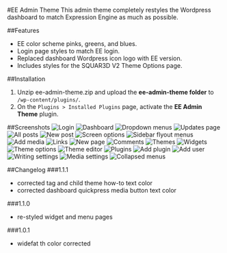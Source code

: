 #EE Admin Theme
This admin theme completely restyles the Wordpress dashboard to match Expression Engine as much as possible.

##Features
*	EE color scheme pinks, greens, and blues.
*	Login page styles to match EE login.
*	Replaced dashboard Wordpress icon logo with EE version.
*	Includes styles for the SQUAR3D V2 Theme Options page.

##Installation
1. Unzip ee-admin-theme.zip and upload the **ee-admin-theme folder** to `/wp-content/plugins/`.
2. On the `Plugins > Installed Plugins` page, activate the **EE Admin Theme** plugin.

##Screenshots
![Login](http://ajtroxell.com/wp-content/uploads/2013/09/ee-admin-theme_01-200x151.jpg)
![Dashboard](http://ajtroxell.com/wp-content/uploads/2013/09/ee-admin-theme_02-200x151.jpg)
![Dropdown menus](http://ajtroxell.com/wp-content/uploads/2013/09/ee-admin-theme_03-200x151.jpg)
![Updates page](http://ajtroxell.com/wp-content/uploads/2013/09/ee-admin-theme_04-200x151.jpg)
![All posts](http://ajtroxell.com/wp-content/uploads/2013/09/ee-admin-theme_05-200x151.jpg)
![New post](http://ajtroxell.com/wp-content/uploads/2013/09/ee-admin-theme_06-200x151.jpg)
![Screen options](http://ajtroxell.com/wp-content/uploads/2013/09/ee-admin-theme_07-200x151.jpg)
![Sidebar flyout menus](http://ajtroxell.com/wp-content/uploads/2013/09/ee-admin-theme_08-200x151.jpg)
![Add media](http://ajtroxell.com/wp-content/uploads/2013/09/ee-admin-theme_09-200x151.jpg)
![Links](http://ajtroxell.com/wp-content/uploads/2013/09/ee-admin-theme_10-200x151.jpg)
![New page](http://ajtroxell.com/wp-content/uploads/2013/09/ee-admin-theme_11-200x151.jpg)
![Comments](http://ajtroxell.com/wp-content/uploads/2013/09/ee-admin-theme_12-200x151.jpg)
![Themes](http://ajtroxell.com/wp-content/uploads/2013/09/ee-admin-theme_13-200x151.jpg)
![Widgets](http://ajtroxell.com/wp-content/uploads/2013/09/ee-admin-theme_14-200x151.jpg)
![Theme options](http://ajtroxell.com/wp-content/uploads/2013/09/ee-admin-theme_15-200x151.jpg)
![Theme editor](http://ajtroxell.com/wp-content/uploads/2013/09/ee-admin-theme_16-200x151.jpg)
![Plugins](http://ajtroxell.com/wp-content/uploads/2013/09/ee-admin-theme_17-200x151.jpg)
![Add plugin](http://ajtroxell.com/wp-content/uploads/2013/09/ee-admin-theme_18-200x151.jpg)
![Add user](http://ajtroxell.com/wp-content/uploads/2013/09/ee-admin-theme_19-200x151.jpg)
![Writing settings](http://ajtroxell.com/wp-content/uploads/2013/09/ee-admin-theme_20-200x151.jpg)
![Media settings](http://ajtroxell.com/wp-content/uploads/2013/09/ee-admin-theme_21-200x151.jpg)
![Collapsed menus](http://ajtroxell.com/wp-content/uploads/2013/09/ee-admin-theme_22-200x151.jpg)

##Changelog
###1.1.1
* corrected tag and child theme how-to text color
* corrected dashboard quickpress media button text color

###1.1.0
* re-styled widget and menu pages

###1.0.1
* widefat th color corrected